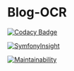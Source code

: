 # Blog-OCR

[![Codacy Badge](https://api.codacy.com/project/badge/Grade/6f8188096fa3416f97650df157ee2b8e)](https://app.codacy.com/app/Minikeys/htdocs?utm_source=github.com&utm_medium=referral&utm_content=Minikeys/htdocs&utm_campaign=Badge_Grade_Dashboard)

[![SymfonyInsight](https://insight.symfony.com/projects/9d38de9b-7a00-486e-a701-1616af5a7339/big.svg)](https://insight.symfony.com/projects/9d38de9b-7a00-486e-a701-1616af5a7339)

[![Maintainability](https://api.codeclimate.com/v1/badges/cb76102831f6e328996d/maintainability)](https://codeclimate.com/github/Minikeys/htdocs/maintainability)
